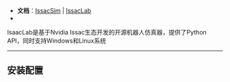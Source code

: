 + **文档**：[IssacSim](https://docs.isaacsim.omniverse.nvidia.com/latest/index.html) | [IssacLab](https://isaac-sim.github.io/IsaacLab/main/index.html)
+ 

IsaacLab是基于Nvidia Issac生态开发的开源机器人仿真器，提供了Python API，同时支持Windows和Linux系统


---
## 安装配置




